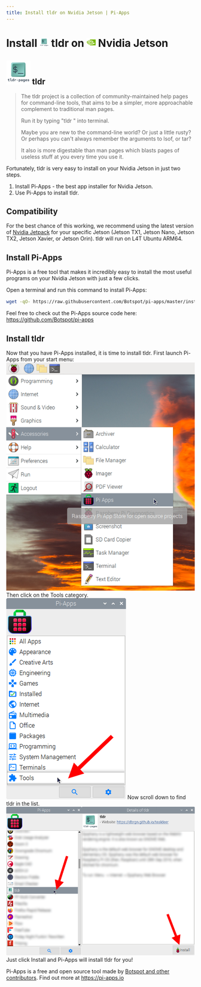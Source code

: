 ```yaml
---
title: Install tldr on Nvidia Jetson | Pi-Apps
---
```

<div class="simple-install-content content">

# Install <img src="/img/app-icons/tldr/icon-64.png" height=24> tldr on <img src=/img/other-icons/nvidia-icon.svg height=24> Nvidia Jetson

## <img src="/img/app-icons/tldr/icon-64.png"> tldr
> The tldr project is a collection of community-maintained help pages for command-line tools, that aims to be a simpler, more approachable complement to traditional man pages.
> 
> Run it by typing "tldr <command>" into terminal.
> 
> Maybe you are new to the command-line world? Or just a little rusty? Or perhaps you can't always remember the arguments to lsof, or tar?
> 
> It also is more digestable than man pages which blasts pages of useless stuff at you every time you use it.

Fortunately, tldr is very easy to install on your Nvidia Jetson in just two steps.
1. Install Pi-Apps - the best app installer for Nvidia Jetson.
2. Use Pi-Apps to install tldr.
</div>
<div class="simple-install-content content">

## Compatibility
For the best chance of this working, we recommend using the latest version of [Nvidia Jetpack](https://developer.nvidia.com/embedded/jetpack-archive) for your specific Jetson (Jetson TX1, Jetson Nano, Jetson TX2, Jetson Xavier, or Jetson Orin).
tldr will run on L4T Ubuntu ARM64.
</div>
<div class="simple-install-content content">

## Install Pi-Apps

Pi-Apps is a free tool that makes it incredibly easy to install the most useful programs on your Nvidia Jetson with just a few clicks.

Open a terminal and run this command to install Pi-Apps:
```bash
wget -qO- https://raw.githubusercontent.com/Botspot/pi-apps/master/install | bash
```
Feel free to check out the Pi-Apps source code here: https://github.com/Botspot/pi-apps
</div>
<div class="simple-install-content content">

## Install tldr

Now that you have Pi-Apps installed, it is time to install tldr.
First launch Pi-Apps from your start menu:
<img src="/img/start-menu.png">
Then click on the Tools category.
<img src="/img/category-selections/Tools.png">
Now scroll down to find tldr in the list.
<img src="/img/app-icons/tldr/app-selection.png">
Just click Install and Pi-Apps will install tldr for you!
</div>
<div class="simple-install-content content">

Pi-Apps is a free and open source tool made by [Botspot and other contributors](/about/#contributors). Find out more at https://pi-apps.io
</div>
